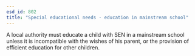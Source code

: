 ```yaml
---
esd_id: 802
title: "Special educational needs - education in mainstream school"
---
```


A local authority must educate a child with SEN in a mainstream school unless it is incompatible with the wishes of his parent, or the provision of efficient education for other children.

